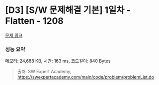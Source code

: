 # [D3] [S/W 문제해결 기본] 1일차 - Flatten - 1208 

[문제 링크](https://swexpertacademy.com/main/code/problem/problemDetail.do?contestProbId=AV139KOaABgCFAYh) 

### 성능 요약

메모리: 24,688 KB, 시간: 163 ms, 코드길이: 840 Bytes



> 출처: SW Expert Academy, https://swexpertacademy.com/main/code/problem/problemList.do